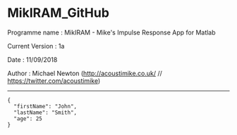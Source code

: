 # MikIRAM_GitHub
Programme name	: MikIRAM - Mike's Impulse Response App for Matlab

Current Version : 1a

Date    		: 11/09/2018

Author  		: Michael Newton (http://acoustimike.co.uk/ // https://twitter.com/acoustimike)

---

```
{
  "firstName": "John",
  "lastName": "Smith",
  "age": 25
}
``` 